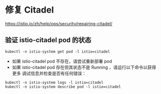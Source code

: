 # 修复 Citadel

<https://istio.io/zh/help/ops/security/repairing-citadel/>

## 验证 istio-citadel pod 的状态

```shell
kubectl -n istio-system get pod -l istio=citadel
```

- 如果 istio-citadel pod 不存在，请尝试重新部署 pod
- 如果 istio-citadel pod 存在但其状态不是 Running ，请运行以下命令以获得更多 调试信息并检查是否有任何错误：

```shell
kubectl -n istio-system logs -l istio=citadel
kubectl -n istio-system describe pod -l istio=citadel
```
